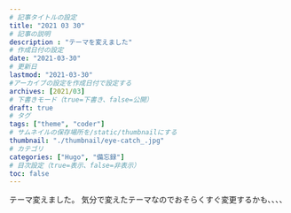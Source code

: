 ```yaml
---
# 記事タイトルの設定
title: "2021 03 30"
# 記事の説明
description : "テーマを変えました"
# 作成日付の設定
date: "2021-03-30"
# 更新日
lastmod: "2021-03-30"
#アーカイブの設定を作成日付で設定する
archives: [2021/03]
# 下書きモード（true=下書き、false=公開）
draft: true
# タグ
tags: ["theme", "coder"]
# サムネイルの保存場所を/static/thumbnailにする
thumbnail: "./thumbnail/eye-catch_.jpg"
# カテゴリ
categories: ["Hugo", "備忘録"]
# 目次設定（true=表示、false=非表示）
toc: false
---
```

テーマ変えました。
気分で変えたテーマなのでおそらくすぐ変更するかも、、、、

